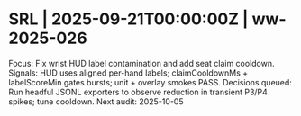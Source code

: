# SRL | 2025-09-21T00:00:00Z | ww-2025-026

Focus: Fix wrist HUD label contamination and add seat claim cooldown.
Signals: HUD uses aligned per-hand labels; claimCooldownMs + labelScoreMin gates bursts; unit + overlay smokes PASS.
Decisions queued: Run headful JSONL exporters to observe reduction in transient P3/P4 spikes; tune cooldown.
Next audit: 2025-10-05
